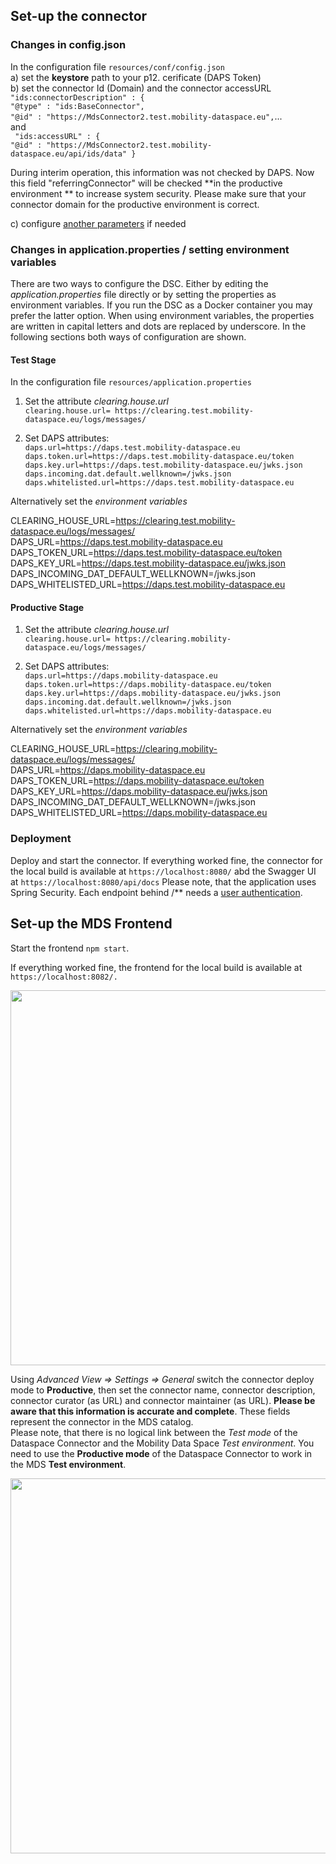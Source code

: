 ## Set-up the connector

### Changes in config.json

In the configuration file `resources/conf/config.json` <br>
a) set the **keystore** path to your p12. cerificate (DAPS Token) <br>
b) set the connector Id (Domain) and the connector accessURL <br>
`"ids:connectorDescription" : {`<br>
    `"@type" : "ids:BaseConnector",`<br>
    `"@id" : "https://MdsConnector2.test.mobility-dataspace.eu",`...<br>
and <br>
` "ids:accessURL" : {`<br>
        `"@id" : "https://MdsConnector2.test.mobility-dataspace.eu/api/ids/data" }`<br>

During interim operation, this information was not checked by DAPS. Now this field "referringConnector" will be checked **in the productive environment ** to increase system security. Please make sure that your connector domain for the productive environment is correct.

c) configure [another parameters](https://international-data-spaces-association.github.io/DataspaceConnector/Deployment/Configuration) if needed


### Changes in application.properties / setting environment variables

There are two ways to configure the DSC. Either by editing the _application.properties_ file directly or by setting the properties as environment variables. If you run the DSC as a Docker container you may prefer the latter option. When using environment variables, the properties are written in capital letters and dots are replaced by underscore. In the following sections both ways of configuration are shown.

#### Test Stage

In the configuration file `resources/application.properties` <br>

1. Set the attribute _clearing.house.url_<br>
`clearing.house.url= https://clearing.test.mobility-dataspace.eu/logs/messages/`

2. Set DAPS attributes:<br>
`daps.url=https://daps.test.mobility-dataspace.eu`<br>
`daps.token.url=https://daps.test.mobility-dataspace.eu/token`<br>
`daps.key.url=https://daps.test.mobility-dataspace.eu/jwks.json`<br>
`daps.incoming.dat.default.wellknown=/jwks.json`<br>
`daps.whitelisted.url=https://daps.test.mobility-dataspace.eu`<br>

Alternatively set the _environment variables_<br>

CLEARING_HOUSE_URL=https://clearing.test.mobility-dataspace.eu/logs/messages/<br>
DAPS_URL=https://daps.test.mobility-dataspace.eu<br>
DAPS_TOKEN_URL=https://daps.test.mobility-dataspace.eu/token<br>
DAPS_KEY_URL=https://daps.test.mobility-dataspace.eu/jwks.json<br>
DAPS_INCOMING_DAT_DEFAULT_WELLKNOWN=/jwks.json<br>
DAPS_WHITELISTED_URL=https://daps.test.mobility-dataspace.eu

#### Productive Stage

1. Set the attribute _clearing.house.url_<br>
`clearing.house.url= https://clearing.mobility-dataspace.eu/logs/messages/`

2. Set DAPS attributes:<br>
`daps.url=https://daps.mobility-dataspace.eu`<br>
`daps.token.url=https://daps.mobility-dataspace.eu/token`<br>
`daps.key.url=https://daps.mobility-dataspace.eu/jwks.json`<br>
`daps.incoming.dat.default.wellknown=/jwks.json`<br>
`daps.whitelisted.url=https://daps.mobility-dataspace.eu`<br>

Alternatively set the _environment variables_<br>

CLEARING_HOUSE_URL=https://clearing.mobility-dataspace.eu/logs/messages/<br>
DAPS_URL=https://daps.mobility-dataspace.eu<br>
DAPS_TOKEN_URL=https://daps.mobility-dataspace.eu/token<br>
DAPS_KEY_URL=https://daps.mobility-dataspace.eu/jwks.json<br>
DAPS_INCOMING_DAT_DEFAULT_WELLKNOWN=/jwks.json<br>
DAPS_WHITELISTED_URL=https://daps.mobility-dataspace.eu

### Deployment

Deploy and start the connector. If everything worked fine, the connector for the local build is available at `https://localhost:8080/` abd the Swagger UI at `https://localhost:8080/api/docs`
Please note, that the application uses Spring Security. Each endpoint behind /** needs a [user authentication](https://international-data-spaces-association.github.io/DataspaceConnector/Deployment/Configuration#authentication). 

## Set-up the MDS Frontend

Start the frontend `npm start`. 

If everything worked fine, the frontend for the local build is available at `https://localhost:8082/.` 

<img src="https://user-images.githubusercontent.com/91048868/169023128-e79a8770-0469-4264-9894-9ceed79deba8.jpg" width=600><br>

Using _Advanced View => Settings => General_ switch the connector deploy mode to **Productive**, then set the connector name, connector description, connector curator (as URL) and connector maintainer (as URL).
**Please be aware that this information is accurate and complete**. These fields represent the connector in the MDS catalog.<br>
Please note, that there is no logical link between the _Test mode_ of the Dataspace Connector and the Mobility Data Space _Test environment_. You need to use the **Productive mode** of the Dataspace Connector to work in the MDS **Test environment**.

<img src="https://user-images.githubusercontent.com/91048868/169081507-66ef0389-08ab-47ac-a240-4e588a9e6752.jpg" width=600>